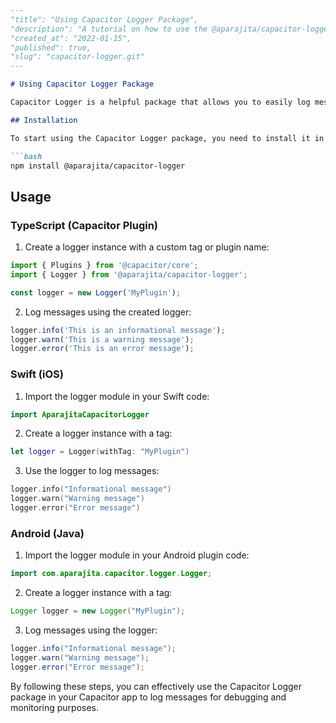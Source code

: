 ```markdown
---
"title": "Using Capacitor Logger Package",
"description": "A tutorial on how to use the @aparajita/capacitor-logger package to log messages in your Capacitor app.",
"created_at": "2022-01-15",
"published": true,
"slug": "capacitor-logger.git"
---

# Using Capacitor Logger Package

Capacitor Logger is a helpful package that allows you to easily log messages in your Capacitor app. Here is a step-by-step guide on how to use the @aparajita/capacitor-logger package in your project.

## Installation

To start using the Capacitor Logger package, you need to install it in your project. You can do this using npm:

```bash
npm install @aparajita/capacitor-logger
```

## Usage

### TypeScript (Capacitor Plugin)

1. Create a logger instance with a custom tag or plugin name:

```typescript
import { Plugins } from '@capacitor/core';
import { Logger } from '@aparajita/capacitor-logger';

const logger = new Logger('MyPlugin');
```

2. Log messages using the created logger:

```typescript
logger.info('This is an informational message');
logger.warn('This is a warning message');
logger.error('This is an error message');
```

### Swift (iOS)

1. Import the logger module in your Swift code:

```swift
import AparajitaCapacitorLogger
```

2. Create a logger instance with a tag:

```swift
let logger = Logger(withTag: "MyPlugin")
```

3. Use the logger to log messages:

```swift
logger.info("Informational message")
logger.warn("Warning message")
logger.error("Error message")
```

### Android (Java)

1. Import the logger module in your Android plugin code:

```java
import com.aparajita.capacitor.logger.Logger;
```

2. Create a logger instance with a tag:

```java
Logger logger = new Logger("MyPlugin");
```

3. Log messages using the logger:

```java
logger.info("Informational message");
logger.warn("Warning message");
logger.error("Error message");
```

By following these steps, you can effectively use the Capacitor Logger package in your Capacitor app to log messages for debugging and monitoring purposes.
```